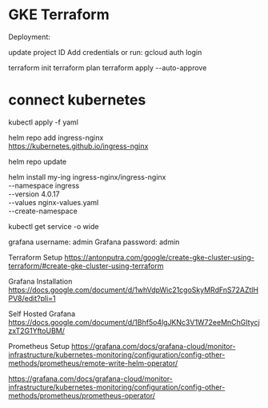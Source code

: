# GKE Terraform
Deployment: 

update project ID
Add credentials or run: gcloud auth login

terraform init 
terraform plan
terraform apply --auto-approve

# connect kubernetes
kubectl apply -f yaml

helm repo add ingress-nginx \
  https://kubernetes.github.io/ingress-nginx

helm repo update

helm install my-ing ingress-nginx/ingress-nginx \
  --namespace ingress \
  --version 4.0.17 \
  --values nginx-values.yaml \
  --create-namespace

kubectl get service -o wide

grafana username: admin
Grafana password: admin

Terraform Setup
https://antonputra.com/google/create-gke-cluster-using-terraform/#create-gke-cluster-using-terraform

Grafana Installation
https://docs.google.com/document/d/1whVdpWic21cgoSkyMRdFnS72AZtlHPV8/edit?pli=1

Self Hosted Grafana
https://docs.google.com/document/d/1Bhf5o4lgJKNc3V1W72eeMnChGItycjzxT2G1YftoUBM/

Prometheus Setup
https://grafana.com/docs/grafana-cloud/monitor-infrastructure/kubernetes-monitoring/configuration/config-other-methods/prometheus/remote-write-helm-operator/

https://grafana.com/docs/grafana-cloud/monitor-infrastructure/kubernetes-monitoring/configuration/config-other-methods/prometheus/prometheus-operator/

